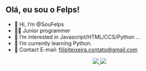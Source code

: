 ## Olá, eu sou o Felps!

- 👋 Hi, I’m @SouFelps
- 👨‍💻 Junior programmer
- 👀 I’m interested in Javascript/HTML/CCS/Python ...
- 🌱 I’m currently learning Python.
- 🧧 Contact E-mail: filipiteixeira.contato@gmail.com

<div align="center">
 <a href="https://github.com/SouFelps", >
 <img altura="180em" src="https://github-readme-stats.vercel.app/api?username=SouFelps&show_icons=true&theme=dracula&include_all_commits=true&count_private=true"/>
 <img altura="180em" src="https://github-readme-stats.vercel.app/api/top-langs/?username=SouFelps&layout=compact&langs_count=7&theme=dracula"/>
</div>
